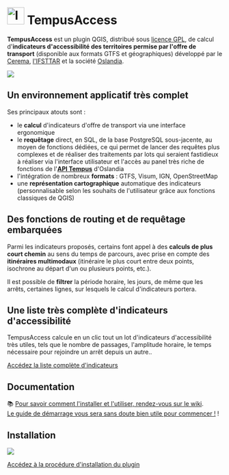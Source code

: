 # <img src="https://github.com/CEREMA/territoires-ville.TempusAccess/blob/master/icons/icon_tempus.jpg" alt="Icone Tempus Access" width="40"/> TempusAccess
**TempusAccess** est un plugin QGIS, distribué sous [licence GPL](https://github.com/CEREMA/territoires-ville.TempusAccess/blob/master/LICENSE), de calcul d'**indicateurs d'accessibilité des territoires permise par l'offre de transport** (disponible aux formats GTFS et géographiques) développé par le [Cerema](https://www.cerema.fr/fr), [l'IFSTTAR](https://www.ifsttar.fr/accueil/) et la société [Oslandia](https://oslandia.com/).

![](https://github.com/CEREMA/territoires-ville.TempusAccess/raw/master/doc/img56.png)
 
## Un environnement applicatif très complet
Ses principaux atouts sont : 
* le **calcul** d'indicateurs d'offre de transport via une interface ergonomique
* le **requêtage** direct, en SQL, de la base PostgreSQL sous-jacente, au moyen de fonctions dédiées, ce qui permet de lancer des requêtes plus complexes et de réaliser des traitements par lots qui seraient fastidieux à réaliser via l'interface utilisateur et l'accès au panel très riche de fonctions de l'[**API Tempus**](https://oslandia.com/tag/tempus-fr/) d'Oslandia
* l'intégration de nombreux **formats** : GTFS, Visum, IGN, OpenStreetMap
* une **représentation cartographique** automatique des indicateurs (personnalisable selon les souhaits de l'utilisateur grâce aux fonctions classiques de QGIS)

## Des fonctions de routing et de requêtage embarquées
Parmi les indicateurs proposés, certains font appel à des **calculs de plus court chemin** au sens du temps de parcours, avec prise en compte des **itinéraires multimodaux** (itinéraire le plus court entre deux points, isochrone au départ d'un ou plusieurs points, etc.). 

Il est possible de **filtrer** la période horaire, les jours, de même que les arrêts, certaines lignes, sur lesquels le calcul d'indicateurs portera.

## Une liste très complète d'indicateurs d'accessibilité
TempusAccess calcule en un clic tout un lot d'indicateurs d'accessibilité très utiles, tels que le nombre de passages, l'amplitude horaire, le temps nécessaire pour rejoindre un arrêt depuis un autre..

[Accédez la liste complète d'indicateurs](https://github.com/CEREMA/territoires-ville.TempusAccess/wiki/Indicateurs-d'accessibilit%C3%A9)

## Documentation
:books: [Pour savoir comment l'installer et l'utiliser, rendez-vous sur le wiki](https://github.com/CEREMA/territoires-ville.TempusAccess/wiki).  
[Le guide de démarrage vous sera sans doute bien utile pour commencer !](https://github.com/CEREMA/territoires-ville.TempusAccess/wiki/Guide-de-d%C3%A9marrage)  !

## Installation
![](https://github.com/CEREMA/territoires-ville.TempusAccess/raw/master/doc/img13.png)

[Accédez à la procédure d'installation du plugin](https://github.com/CEREMA/territoires-ville.TempusAccess/wiki/Proc%C3%A9dure-d'installation-Windows-depuis-serveurs#Installation-du-plugin-QGIS-TempusAccess)
